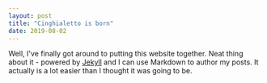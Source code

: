 ```yaml
---
layout: post
title: "Cinghialetto is born"
date: 2019-08-02
---
```


Well, I've finally got around to putting this website together. Neat thing about it - powered by [Jekyll](http://jekyllrb.com) and I can use Markdown to author my posts. It actually is a lot easier than I thought it was going to be.
